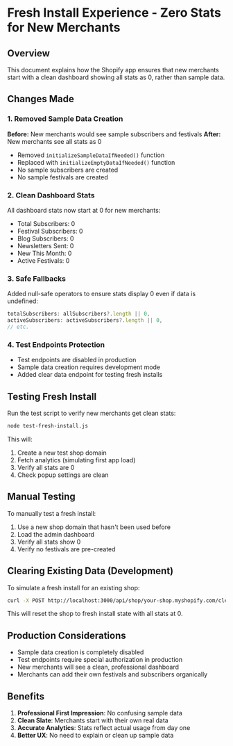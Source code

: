 # Fresh Install Experience - Zero Stats for New Merchants

## Overview

This document explains how the Shopify app ensures that new merchants start with a clean dashboard showing all stats as 0, rather than sample data.

## Changes Made

### 1. Removed Sample Data Creation

**Before:** New merchants would see sample subscribers and festivals
**After:** New merchants see all stats as 0

- Removed `initializeSampleDataIfNeeded()` function
- Replaced with `initializeEmptyDataIfNeeded()` function
- No sample subscribers are created
- No sample festivals are created

### 2. Clean Dashboard Stats

All dashboard stats now start at 0 for new merchants:
- Total Subscribers: 0
- Festival Subscribers: 0  
- Blog Subscribers: 0
- Newsletters Sent: 0
- New This Month: 0
- Active Festivals: 0

### 3. Safe Fallbacks

Added null-safe operators to ensure stats display 0 even if data is undefined:
```javascript
totalSubscribers: allSubscribers?.length || 0,
activeSubscribers: activeSubscribers?.length || 0,
// etc.
```

### 4. Test Endpoints Protection

- Test endpoints are disabled in production
- Sample data creation requires development mode
- Added clear data endpoint for testing fresh installs

## Testing Fresh Install

Run the test script to verify new merchants get clean stats:

```bash
node test-fresh-install.js
```

This will:
1. Create a new test shop domain
2. Fetch analytics (simulating first app load)
3. Verify all stats are 0
4. Check popup settings are clean

## Manual Testing

To manually test a fresh install:

1. Use a new shop domain that hasn't been used before
2. Load the admin dashboard
3. Verify all stats show 0
4. Verify no festivals are pre-created

## Clearing Existing Data (Development)

To simulate a fresh install for an existing shop:

```bash
curl -X POST http://localhost:3000/api/shop/your-shop.myshopify.com/clear-data
```

This will reset the shop to fresh install state with all stats at 0.

## Production Considerations

- Sample data creation is completely disabled
- Test endpoints require special authorization in production
- New merchants will see a clean, professional dashboard
- Merchants can add their own festivals and subscribers organically

## Benefits

1. **Professional First Impression**: No confusing sample data
2. **Clean Slate**: Merchants start with their own real data
3. **Accurate Analytics**: Stats reflect actual usage from day one
4. **Better UX**: No need to explain or clean up sample data